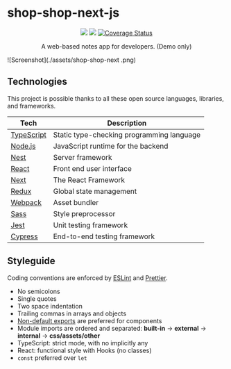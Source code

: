 # shop-shop-next-js


<p align="center">
 <img src="https://img.shields.io/badge/License-MIT-blue.svg">
   <a href="https://app.netlify.com/sites/tnote/deploys"><img src="https://api.netlify.com/api/v1/badges/a0e055de-cab8-4217-80dd-5bd769b7d478/deploy-status"></a>
   <a href='https://coveralls.io/github/taniarascia/takenote'><img src='https://coveralls.io/repos/github/taniarascia/takenote/badge.svg' alt='Coverage Status' /></a>
 </p>


<p align="center">A web-based notes app for developers. (Demo only)</p>

![Screenshot](./assets/shop-shop-next .png)


## Technologies

This project is possible thanks to all these open source languages, libraries, and frameworks.

| Tech                                          | Description                               |
| --------------------------------------------- | ----------------------------------------- |
| [TypeScript](https://www.typescriptlang.org/) | Static type-checking programming language |
| [Node.js](https://nodejs.org/en/)             | JavaScript runtime for the backend        |
| [Nest](https://nestjs.com/)                   | Server framework                          |
| [React](https://reactjs.org/)                 | Front end user interface                  |
| [Next](https://nextjs.org/)                   | The React Framework                       |
| [Redux](https://redux.js.org/)                | Global state management                   |
| [Webpack](https://webpack.js.org/)            | Asset bundler                             |
| [Sass](https://sass-lang.com/)                | Style preprocessor                        |                         
| [Jest](https://jestjs.io/)                    | Unit testing framework                    |
| [Cypress](https://www.cypress.io/)            | End-to-end testing framework              |



## Styleguide

Coding conventions are enforced by [ESLint](.eslintrc.js) and [Prettier](.prettierrc).

- No semicolons
- Single quotes
- Two space indentation
- Trailing commas in arrays and objects
- [Non-default exports](https://humanwhocodes.com/blog/2019/01/stop-using-default-exports-javascript-module/) are preferred for components
- Module imports are ordered and separated: **built-in** -> **external** -> **internal** -> **css/assets/other**
- TypeScript: strict mode, with no implicitly any
- React: functional style with Hooks (no classes)
- `const` preferred over `let`
